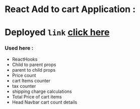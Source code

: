 # React Add to cart Application :

# Deployed `link` [click here](https://add-cart-price.herokuapp.com/)

### Used here :

- ReactHooks
- Child to parent props
- parent to child props
- Price count
- cart Items counter
- tax counter
- shipping charge calculations
- Total Price of cart items
- Head Navbar cart count details
